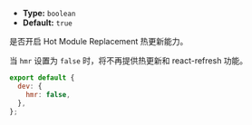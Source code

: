 - **Type:** `boolean`
- **Default:** `true`

是否开启 Hot Module Replacement 热更新能力。

当 `hmr` 设置为 `false` 时，将不再提供热更新和 react-refresh 功能。

```js
export default {
  dev: {
    hmr: false,
  },
};
```
